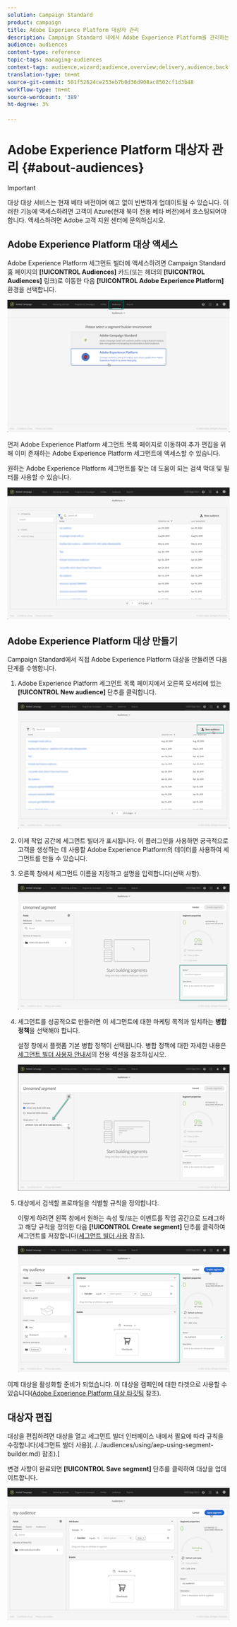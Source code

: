```yaml
---
solution: Campaign Standard
product: campaign
title: Adobe Experience Platform 대상자 관리
description: Campaign Standard 내에서 Adobe Experience Platform을 관리하는 방법을 알아봅니다.
audience: audiences
content-type: reference
topic-tags: managing-audiences
context-tags: audience,wizard;audience,overview;delivery,audience,back
translation-type: tm+mt
source-git-commit: 501f52624ce253eb7b0d36d908ac8502cf1d3b48
workflow-type: tm+mt
source-wordcount: '389'
ht-degree: 3%

---
```



# Adobe Experience Platform 대상자 관리 {#about-audiences}

>[!IMPORTANT]
>
>대상 대상 서비스는 현재 베타 버전이며 예고 없이 빈번하게 업데이트될 수 있습니다. 이러한 기능에 액세스하려면 고객이 Azure(현재 북미 전용 베타 버전)에서 호스팅되어야 합니다. 액세스하려면 Adobe 고객 지원 센터에 문의하십시오.

## Adobe Experience Platform 대상 액세스

Adobe Experience Platform 세그먼트 빌더에 액세스하려면 Campaign Standard 홈 페이지의 **[!UICONTROL Audiences]** 카드(또는 헤더의 **[!UICONTROL Audiences]** 링크)로 이동한 다음 **[!UICONTROL Adobe Experience Platform]** 환경을 선택합니다.

![](assets/aep_audiences_access.png)

먼저 Adobe Experience Platform 세그먼트 목록 페이지로 이동하여 추가 편집을 위해 이미 존재하는 Adobe Experience Platform 세그먼트에 액세스할 수 있습니다.

원하는 Adobe Experience Platform 세그먼트를 찾는 데 도움이 되는 검색 막대 및 필터를 사용할 수 있습니다.

![](assets/aep_audiences_list.png)

## Adobe Experience Platform 대상 만들기

Campaign Standard에서 직접 Adobe Experience Platform 대상을 만들려면 다음 단계를 수행합니다.

1. Adobe Experience Platform 세그먼트 목록 페이지에서 오른쪽 모서리에 있는 **[!UICONTROL New audience]** 단추를 클릭합니다.

   ![](assets/aep_audiences_creation_create.png)

1. 이제 작업 공간에 세그먼트 빌더가 표시됩니다. 이 플러그인을 사용하면 궁극적으로 고객을 생성하는 데 사용할 Adobe Experience Platform의 데이터를 사용하여 세그먼트를 만들 수 있습니다.

1. 오른쪽 창에서 세그먼트 이름을 지정하고 설명을 입력합니다(선택 사항).

   ![](assets/aep_audiences_creation_edit_name.png)

1. 세그먼트를 성공적으로 만들려면 이 세그먼트에 대한 마케팅 목적과 일치하는 **병합 정책**&#x200B;을 선택해야 합니다.

   설정 창에서 플랫폼 기본 병합 정책이 선택됩니다. 병합 정책에 대한 자세한 내용은 [세그먼트 빌더 사용자 안내서](https://docs.adobe.com/content/help/en/experience-platform/segmentation/ui/overview.html)의 전용 섹션을 참조하십시오.

   ![](assets/aep_audiences_mergepolicy.png)

1. 대상에서 검색할 프로파일을 식별할 규칙을 정의합니다.

   이렇게 하려면 왼쪽 창에서 원하는 속성 및/또는 이벤트를 작업 공간으로 드래그하고 해당 규칙을 정의한 다음 **[!UICONTROL Create segment]** 단추를 클릭하여 세그먼트를 저장합니다([세그먼트 빌더 사용](../../audiences/using/aep-using-segment-builder.md) 참조).

   ![](assets/aep_audiences_creation_query.png)

이제 대상을 활성화할 준비가 되었습니다. 이 대상을 캠페인에 대한 타겟으로 사용할 수 있습니다([Adobe Experience Platform 대상 타깃팅](../../automating/using/aep-targeting-audiences.md) 참조).

## 대상자 편집

대상을 편집하려면 대상을 열고 세그먼트 빌더 인터페이스 내에서 필요에 따라 규칙을 수정합니다(세그먼트 빌더 사용](../../audiences/using/aep-using-segment-builder.md) 참조).[

변경 사항이 완료되면 **[!UICONTROL Save segment]** 단추를 클릭하여 대상을 업데이트합니다.

![](assets/aep_audiences_editing.png)
